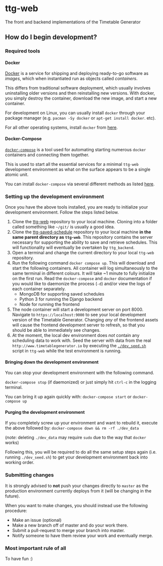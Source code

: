 # ttg-web

The front and backend implementations of the Timetable Generator

## How do I begin development?

### Required tools

#### Docker
[Docker](https://www.docker.com/) is a service for shipping and deploying ready-to-go software as *images*, which when instantiated run as objects called *containers*.

This differs from traditional software deployment, which usually involves uninstalling older versions and then reinstalling new versions. With docker, you simply destroy the container, download the new image, and start a new container.

For development on Linux, you can usually install `docker` through your package manager (e.g. `pacman -Sy docker` or `apt-get install docker`. etc).

For all other operating systems, install `docker` from [here](https://www.docker.com/products/docker).

#### Docker-Compose

[`docker-compose`](https://docs.docker.com/compose) is a tool used for automating starting numerous `docker` containers and connecting them together.

This is used to start all the essential services for a minimal `ttg-web` development environment as what on the surface appears to be a single atomic unit.

You can install `docker-compose` via several different methods as listed [here](https://docs.docker.com/compose/install/).

### Setting up the development environment

Once you have the above tools installed, you are ready to initialize your development environment. Follow the steps listed below.

1. Clone the [ttg-web](https://git.timetablegenerator.io/ttg/ttg-web) repository to your local machine. Cloning into a folder called something like `~/git/` is usually a good idea.
2. Clone the [ttg-saved-schedule](https://git.timetablegenerator.io/ttg/ttg-saved-schedules) repository to your local machine **in the same parent directory as `ttg-web`**. This repository contains the server necessary for supporting the ability to save and retrieve schedules. This will functionality will eventually be overtaken by `ttg_backend`.
3. Open a terminal and change the current directory to your local `ttg-web` repository.
4. Run the following command `docker compose up`. This will download and start the following containers. All container will log simultaneously to the same terminal in different colours. It will take ~1 minute to fully initialize on the first run. Read the `docker-compose` and `docker` documentation if you would like to daemonize the process (`-d`) and/or view the logs of each container separately.
	- MongoDB for supporting saved schedules
	- Python 3 for running the Django backend
	- Node for running the frontend
5. The node container will start a development server on port 8000. Navigate to `https://localhost:9000` to see your local development version of the Timetable Generator. Changing *any* of the frontend assets will cause the frontend development server to refresh, so that you should be able to immediately see changes.
6. At the moment, the local dev environment does *not* contain any scheduling data to work with. Seed the server with data from the real `http://www.timetablegenerator.io` by executing the [`./dev_seed.sh`](/dev_seed.sh) script in `ttg-web` while the test environment is running.

#### Bringing down the development environment

You can stop your development environment with the following command.

`docker-compose stop` (if daemonized) or just simply hit `ctrl-c` in the logging terminal.

You can bring it up again quickly with: `docker-compose start` or `docker-compose up`

#### Purging the development environment

If you completely screw up your environment and want to rebuild it, execute the above followed by:
`docker-compose down && rm -rf ./dev_data`

(*note*: deleting `./dev_data` may require `sudo` due to the way that `docker` works)

Following this, you will be required to do all the same setup steps again (i.e. running `./dev_seed.sh`) to get your development environment back into working order.

### Submitting changes

It is strongly advised to **not** push your changes directly to `master` as the production environment currently deploys from it (will be changing in the future).

When you want to make changes, you should instead use the following procedure:
- Make an issue (optional)
- Make a new branch off of master and do your work there.
- Submit a pull-request to merge your branch into master.
- Notify someone to have them review your work and eventually merge.

### Most important rule of all
To have fun :)